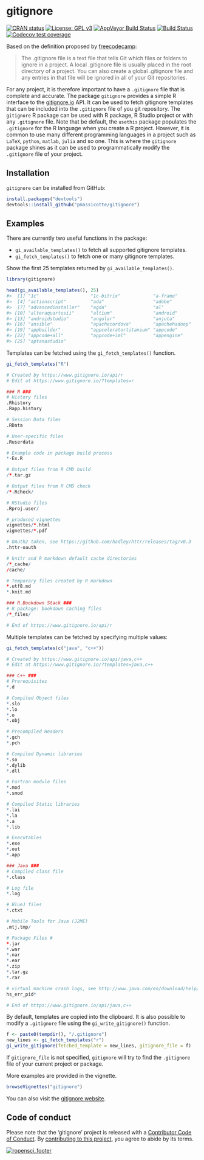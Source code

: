 
<!-- README.md is generated from README.Rmd. Please edit that file -->

# gitignore

<!-- badges: start -->

[![CRAN
status](https://www.r-pkg.org/badges/version/gitignore)](https://cran.r-project.org/package=gitignore)
[![License: GPL
v3](https://img.shields.io/badge/License-GPLv3-blue.svg)](https://www.gnu.org/licenses/gpl-3.0)
[![AppVeyor Build
Status](https://ci.appveyor.com/api/projects/status/github/ropensci/gitignore?branch=master&svg=true)](https://ci.appveyor.com/project/pmassicotte/gitignore)
[![Build
Status](https://travis-ci.org/ropensci/gitignore.svg?branch=master)](https://travis-ci.org/ropensci/gitignore)
[![Codecov test
coverage](https://codecov.io/gh/PMassicotte/gitignore/branch/master/graph/badge.svg)](https://codecov.io/gh/PMassicotte/gitignore?branch=master)

<!-- badges: end -->

Based on the definition proposed by
[freecodecamp](https://guide.freecodecamp.org/git/gitignore/):

> The .gitignore file is a text file that tells Git which files or
> folders to ignore in a project. A local .gitignore file is usually
> placed in the root directory of a project. You can also create a
> global .gitignore file and any entries in that file will be ignored in
> all of your Git repositories.

For any project, it is therefore important to have a `.gitignore` file
that is complete and accurate. The package `gitignore` provides a simple
R interface to the [gitignore.io](https://gitignore.io/) API. It can be
used to fetch gitignore templates that can be included into the
`.gitignore` file of you git repository. The `gitignore` R package can
be used with R package, R Studio project or with any `.gitignore` file.
Note that be default, the `usethis` package populates the `.gitignore`
for the R language when you create a R project. However, it is common to
use many different programming languages in a project such as `LaTeX`,
`python`, `matlab`, `julia` and so one. This is where the `gitignore`
package shines as it can be used to programmatically modify the
`.gitignore` file of your project.

## Installation

`gitignore` can be installed from GitHub:

``` r
install.packages("devtools")
devtools::install_github("pmassicotte/gitignore")
```

## Examples

There are currently two useful functions in the package:

  - `gi_available_templates()` to fetch all supported gitignore
    templates.
  - `gi_fetch_templates()` to fetch one or many gitignore templates.

Show the first 25 templates returned by `gi_available_templates()`.

``` r
library(gitignore)

head(gi_available_templates(), 25)
#>  [1] "1c"                   "1c-bitrix"            "a-frame"             
#>  [4] "actionscript"         "ada"                  "adobe"               
#>  [7] "advancedinstaller"    "agda"                 "al"                  
#> [10] "alteraquartusii"      "altium"               "android"             
#> [13] "androidstudio"        "angular"              "anjuta"              
#> [16] "ansible"              "apachecordova"        "apachehadoop"        
#> [19] "appbuilder"           "appceleratortitanium" "appcode"             
#> [22] "appcode+all"          "appcode+iml"          "appengine"           
#> [25] "aptanastudio"
```

Templates can be fetched using the `gi_fetch_templates()` function.

``` r
gi_fetch_templates("R")

# Created by https://www.gitignore.io/api/r
# Edit at https://www.gitignore.io/?templates=r

### R ###
# History files
.Rhistory
.Rapp.history

# Session Data files
.RData

# User-specific files
.Ruserdata

# Example code in package build process
*-Ex.R

# Output files from R CMD build
/*.tar.gz

# Output files from R CMD check
/*.Rcheck/

# RStudio files
.Rproj.user/

# produced vignettes
vignettes/*.html
vignettes/*.pdf

# OAuth2 token, see https://github.com/hadley/httr/releases/tag/v0.3
.httr-oauth

# knitr and R markdown default cache directories
/*_cache/
/cache/

# Temporary files created by R markdown
*.utf8.md
*.knit.md

### R.Bookdown Stack ###
# R package: bookdown caching files
/*_files/

# End of https://www.gitignore.io/api/r
```

Multiple templates can be fetched by specifying multiple values:

``` r
gi_fetch_templates(c("java", "c++"))

# Created by https://www.gitignore.io/api/java,c++
# Edit at https://www.gitignore.io/?templates=java,c++

### C++ ###
# Prerequisites
*.d

# Compiled Object files
*.slo
*.lo
*.o
*.obj

# Precompiled Headers
*.gch
*.pch

# Compiled Dynamic libraries
*.so
*.dylib
*.dll

# Fortran module files
*.mod
*.smod

# Compiled Static libraries
*.lai
*.la
*.a
*.lib

# Executables
*.exe
*.out
*.app

### Java ###
# Compiled class file
*.class

# Log file
*.log

# BlueJ files
*.ctxt

# Mobile Tools for Java (J2ME)
.mtj.tmp/

# Package Files #
*.jar
*.war
*.nar
*.ear
*.zip
*.tar.gz
*.rar

# virtual machine crash logs, see http://www.java.com/en/download/help/error_hotspot.xml
hs_err_pid*

# End of https://www.gitignore.io/api/java,c++
```

By default, templates are copied into the clipboard. It is also possible
to modify a `.gitignore` file using the `gi_write_gitignore()` function.

``` r
f <- paste0(tempdir(), "/.gitignore")
new_lines <- gi_fetch_templates("r")
gi_write_gitignore(fetched_template = new_lines, gitignore_file = f)
```

If `gitignore_file` is not specified, `gitignore` will try to find the
`.gitignore` file of your current project or package.

More examples are provided in the vignette.

``` r
browseVignettes("gitignore")
```

You can also visit the [gitignore
website](http://www.pmassicotte.com/gitignore/).

## Code of conduct

Please note that the ‘gitignore’ project is released with a [Contributor
Code of Conduct](CODE_OF_CONDUCT.md). By [contributing to this
project](.github/CONTRIBUTING.md), you agree to abide by its terms.

[![ropensci\_footer](https://ropensci.org/public_images/ropensci_footer.png)](https://ropensci.org)
